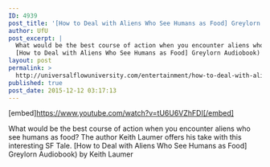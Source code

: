 ```yaml
---
ID: 4939
post_title: '[How to Deal with Aliens Who See Humans as Food] Greylorn (Audiobook)'
author: UfU
post_excerpt: |
  What would be the best course of action when you encounter aliens who see humans as food? The author Keith Laumer offers his take with this interesting SF Tale.
  [How to Deal with Aliens Who See Humans as Food] Greylorn Audiobook) by Keith Laumer
layout: post
permalink: >
  http://universalflowuniversity.com/entertainment/how-to-deal-with-aliens-who-see-humans-as-food-greylorn-audiobook/
published: true
post_date: 2015-12-12 03:17:13
---
```

[embed]https://www.youtube.com/watch?v=tU6U6VZhFDI[/embed]<br>
<p>What would be the best course of action when you encounter aliens who see humans as food? The author Keith Laumer offers his take with this interesting SF Tale. 
[How to Deal with Aliens Who See Humans as Food] Greylorn Audiobook) by Keith Laumer</p>